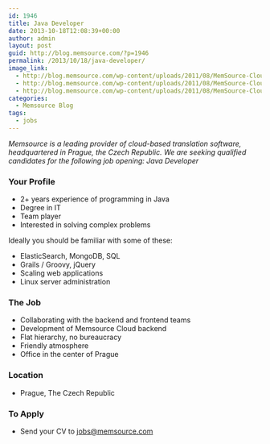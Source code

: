 ```yaml
---
id: 1946
title: Java Developer
date: 2013-10-18T12:08:39+00:00
author: admin
layout: post
guid: http://blog.memsource.com/?p=1946
permalink: /2013/10/18/java-developer/
image_link:
  - http://blog.memsource.com/wp-content/uploads/2011/08/MemSource-Cloud.png
  - http://blog.memsource.com/wp-content/uploads/2011/08/MemSource-Cloud.png
  - http://blog.memsource.com/wp-content/uploads/2011/08/MemSource-Cloud.png
categories:
  - Memsource Blog
tags:
  - jobs
---
```

_Memsource is a leading provider of cloud-based translation software, headquartered in Prague, the Czech Republic. We are seeking qualified candidates for the following job opening: Java Developer_<!--more-->

### Your Profile

  * 2+ years experience of programming in Java
  * Degree in IT
  * Team player
  * Interested in solving complex problems

<div>
  Ideally you should be familiar with some of these:</p> 
  
  <ul>
    <li>
      ElasticSearch, MongoDB, SQL
    </li>
    <li>
      Grails / Groovy, jQuery
    </li>
    <li>
      Scaling web applications
    </li>
    <li>
      Linux server administration
    </li>
  </ul>
</div>

### The Job

  * Collaborating with the backend and frontend teams
  * Development of Memsource Cloud backend
  * Flat hierarchy, no bureaucracy
  * Friendly atmosphere
  * Office in the center of Prague

### Location

  * Prague, The Czech Republic

### To Apply

  * Send your CV to <jobs@memsource.com>